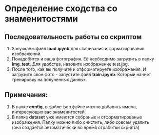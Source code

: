 # Определение сходства со знаменитостями
## Последовательность работы со скриптом

1) Запускаем файл **load.ipynb** для скачивания и форматирования изображений.
2) Понадобится и ваша фотография. Её необходимо загрузить в папку **img_test**. Для удобства, назовите изображение test.jpg. 
3) После того, как вы получите и отформатируете изображения. И загрузите свое фото - запустите файл **train.ipynb**. Который начнет тренировку на полученных данных.

## Примечания:

1) В папке **config**, в файле json файле можно добавить имена, интересующих вас знаменитостей.
2) В папке **dataset** уже имеются собраные и отформатированые изображения. Папку можно либо очистить, либо совсем удалить (она создается автоматически во время отработки скрипта)
